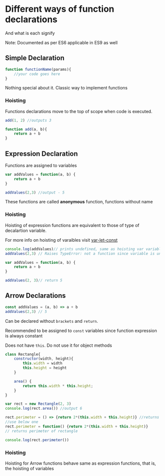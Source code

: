 # Different ways of function declarations
And what is each signify

Note: Documented as per ES6 applicable in ES9 as well

## Simple Declaration
```javascript
function functionName(params){
    //your code goes here
}
```
Nothing special about it. Classic way to implement functions

### Hoisting
Functions declarations move to the top of scope when code is executed.
```javascript
add(1, 2) //outputs 3

function add(a, b){
    return a + b
}
```

## Expression Declaration

Functions are assigned to variables

```javascript
var addValues = function(a, b) {
    return a + b
}

addValues(2,3) //output - 5
```

These functions are called **anonymous** function, functions without name

### Hoisting
Hoisting of expression functions are equivalent to those of type of decalartion variable.

For more info on hoisting of varaibles visit [var-let-const](./var-let-const.md)

```javascript
console.log(addValues)// prints undefined, same as hoisting var variables
addValues(2,3) // Raises TypeError: not a function since variable is undefined

var addValues = function(a, b) {
    return a + b
}

addValues(2, 3)// return 5
```

## Arrow Declarations
```javascript
const addValues = (a, b) => a + b
addValues(2,3) // 5
```
Can be declared without `brackets` and `return`.

Recommended to be assigned to `const` variables since function expression is always constant

Does not have `this`. Do not use it for object methods

```javascript
class Rectangle{
    constructor(width, height){
        this.width = width
        this.height = height
    }

    area() {
        return this.width * this.height;    
    }
}

var rect = new Rectangle(2, 3)
console.log(rect.area()) //output 6

rect.perimeter = () => {return 2*(this.width + this.height)} //returns Nan, since no reference to object (this)
//use below one
rect.perimeter = function() {return 2*(this.width + this.height)}
// returns perimeter of rectangle

console.log(rect.perimeter())
```

### Hoisting
Hoisting for Arrow functions behave same as expression functions, that is, the hoisting of variables